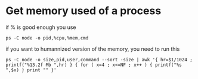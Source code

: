 # Get memory used of a process 

if % is good enough you use

```
ps -C node -o pid,%cpu,%mem,cmd
```

if you want to humannized version of the memory, you need to run this 
```
ps -C node -o size,pid,user,command --sort -size | awk '{ hr=$1/1024 ; printf("%13.2f Mb ",hr) } { for ( x=4 ; x<=NF ; x++ ) { printf("%s ",$x) } print "" }'
```
